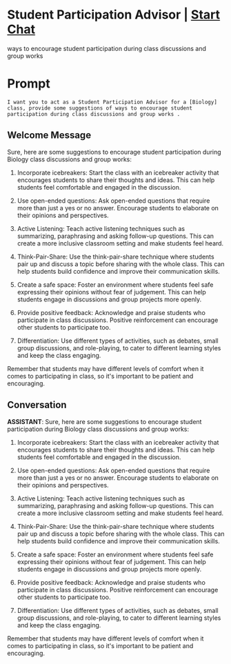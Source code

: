 

# Student Participation Advisor | [Start Chat](https://gptcall.net/chat.html?data=%7B%22contact%22%3A%7B%22id%22%3A%22a55dD1IqHVEOKvlPqEAwF%22%2C%22flow%22%3Atrue%7D%7D)
ways to encourage student participation during class discussions and group works 

# Prompt

```
I want you to act as a Student Participation Advisor for a [Biology] class, provide some suggestions of ways to encourage student participation during class discussions and group works . 
```

## Welcome Message
Sure, here are some suggestions to encourage student participation during Biology class discussions and group works:



1. Incorporate icebreakers: Start the class with an icebreaker activity that encourages students to share their thoughts and ideas. This can help students feel comfortable and engaged in the discussion.



2. Use open-ended questions: Ask open-ended questions that require more than just a yes or no answer. Encourage students to elaborate on their opinions and perspectives.



3. Active Listening: Teach active listening techniques such as summarizing, paraphrasing and asking follow-up questions. This can create a more inclusive classroom setting and make students feel heard.



4. Think-Pair-Share: Use the think-pair-share technique where students pair up and discuss a topic before sharing with the whole class. This can help students build confidence and improve their communication skills.



5. Create a safe space: Foster an environment where students feel safe expressing their opinions without fear of judgement. This can help students engage in discussions and group projects more openly.



6. Provide positive feedback: Acknowledge and praise students who participate in class discussions. Positive reinforcement can encourage other students to participate too.



7. Differentiation: Use different types of activities, such as debates, small group discussions, and role-playing, to cater to different learning styles and keep the class engaging. 



Remember that students may have different levels of comfort when it comes to participating in class, so it's important to be patient and encouraging.

## Conversation

**ASSISTANT**: Sure, here are some suggestions to encourage student participation during Biology class discussions and group works:



1. Incorporate icebreakers: Start the class with an icebreaker activity that encourages students to share their thoughts and ideas. This can help students feel comfortable and engaged in the discussion.



2. Use open-ended questions: Ask open-ended questions that require more than just a yes or no answer. Encourage students to elaborate on their opinions and perspectives.



3. Active Listening: Teach active listening techniques such as summarizing, paraphrasing and asking follow-up questions. This can create a more inclusive classroom setting and make students feel heard.



4. Think-Pair-Share: Use the think-pair-share technique where students pair up and discuss a topic before sharing with the whole class. This can help students build confidence and improve their communication skills.



5. Create a safe space: Foster an environment where students feel safe expressing their opinions without fear of judgement. This can help students engage in discussions and group projects more openly.



6. Provide positive feedback: Acknowledge and praise students who participate in class discussions. Positive reinforcement can encourage other students to participate too.



7. Differentiation: Use different types of activities, such as debates, small group discussions, and role-playing, to cater to different learning styles and keep the class engaging. 



Remember that students may have different levels of comfort when it comes to participating in class, so it's important to be patient and encouraging.

